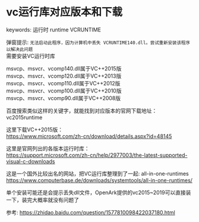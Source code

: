 # vc运行库对应版本和下载

keywords: 运行时 runtime VCRUNTIME  

弹窗提示: `无法启动此程序，因为计算机中丢失 VCRUNTIME140.dll。尝试重新安装该程序以解决此问题`  
需要安装VC运行时库  

msvcp、msvcr、vcomp140.dll属于VC++2015版  
msvcp、msvcr、vcomp120.dll属于VC++2013版  
msvcp、msvcr、vcomp110.dll属于VC++2012版  
msvcp、msvcr、vcomp100.dll属于VC++2010版  
msvcp、msvcr、vcomp90.dll属于VC++2008版 

百度搜索类似这样的关键字，就能找到对应版本的官网下载地址：  
vc2015runtime  

这里下载VC++2015版：  
https://www.microsoft.com/zh-cn/download/details.aspx?id=48145  

这里是官网列出的各版本运行时库：  
https://support.microsoft.com/zh-cn/help/2977003/the-latest-supported-visual-c-downloads  

这是一个国外比较出名的网站，把VC运行库整理到了一起: all-in-one-runtimes  
https://www.computerbase.de/downloads/systemtools/all-in-one-runtimes/  

单个安装可能还是会提示丢失dll文件，OpenArk提供的vc2015~2019可以直接装一下，装完大概率就没有问题了  


参考: https://zhidao.baidu.com/question/1577810098422037180.html  